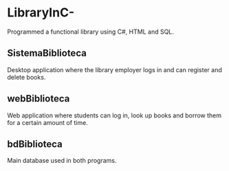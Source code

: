# LibraryInC-
Programmed a functional library using C#, HTML and SQL.

## SistemaBiblioteca 
Desktop application where the library employer logs in and can register and delete books.

## webBiblioteca
Web application where students can log in, look up books and borrow them for a certain amount of time.

## bdBiblioteca
Main database used in both programs.
